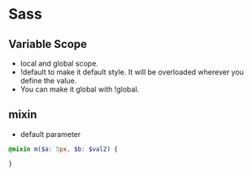 # Sass

## Variable Scope

* local and global scope.
* !default to make it default style. It will be overloaded wherever you define the value. 
* You can make it global with !global. 

## mixin

* default parameter

```scss
@mixin m($a: 5px, $b: $val2) {

}
```

## 